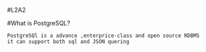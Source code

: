 #L2A2

#What is PostgreSQL?
```
PostgreSQl is a advance ,enterprice-class and open source RDBMS
it can support both sql and JSON quering
```

#

 
